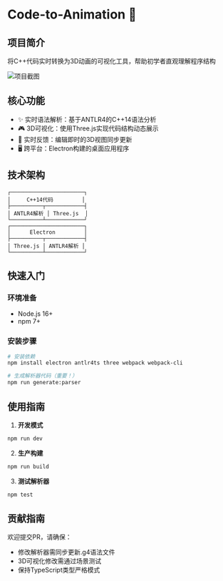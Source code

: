# Code-to-Animation 🚀

## 项目简介

将C++代码实时转换为3D动画的可视化工具，帮助初学者直观理解程序结构

![项目截图](./screenshot.png)

## 核心功能

- ✨ 实时语法解析：基于ANTLR4的C++14语法分析
- 🎮 3D可视化：使用Three.js实现代码结构动态展示
- 🔄 实时反馈：编辑即时的3D视图同步更新
- 🖥️ 跨平台：Electron构建的桌面应用程序

## 技术架构

```
┌───────────────────────┐
│     C++14代码         │
├──────────┬────────────┤
│ ANTLR4解析 │ Three.js  │
└──────────┴────────────┘
┌───────────────────────┐
│      Electron         │
├──────────┬────────────┤
│ Three.js │ ANTLR4解析 │
└──────────┴────────────┘
```

## 快速入门

### 环境准备

- Node.js 16+
- npm 7+

### 安装步骤

```bash
# 安装依赖
npm install electron antlr4ts three webpack webpack-cli

# 生成解析器代码（重要！）
npm run generate:parser
```

## 使用指南

1. **开发模式**
```bash
npm run dev
```
2. **生产构建**
```bash
npm run build
```
3. **测试解析器**
```bash
npm test
```

## 贡献指南

欢迎提交PR，请确保：
- 修改解析器需同步更新.g4语法文件
- 3D可视化修改需通过场景测试
- 保持TypeScript类型严格模式
```